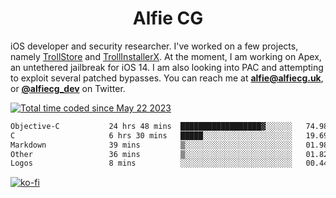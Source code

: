 <h1 align="center">Alfie CG</h1>

iOS developer and security researcher. I've worked on a few projects, namely [TrollStore](https://github.com/opa334/TrollStore) and [TrollInstallerX](https://github.com/alfiecg24/TrollInstallerX). At the moment, I am working on Apex, an untethered jailbreak for iOS 14. I am also looking into PAC and attempting to exploit several patched bypasses. You can reach me at **alfie@alfiecg.uk**, or **[@alfiecg_dev](https://twitter.com/alfiecg_dev)** on Twitter.

<a href="https://wakatime.com/@61592169-b9cf-4af8-b6fa-8ac7d4369b01"><img src="https://wakatime.com/badge/user/61592169-b9cf-4af8-b6fa-8ac7d4369b01.svg" alt="Total time coded since May 22 2023" /></a>
<!---
<img align="center" src="/github-metrics.svg" alt="Metrics" width="500">
-->

 <!--[![GitHub Streak](https://streak-stats.demolab.com/?user=alfiecg24)](https://git.io/streak-stats)-->

<!--START_SECTION:waka-->

```txt
Objective-C           24 hrs 48 mins  ██████████████████▓░░░░░░   74.98 %
C                     6 hrs 30 mins   █████░░░░░░░░░░░░░░░░░░░░   19.69 %
Markdown              39 mins         ▒░░░░░░░░░░░░░░░░░░░░░░░░   01.98 %
Other                 36 mins         ▒░░░░░░░░░░░░░░░░░░░░░░░░   01.82 %
Logos                 8 mins          ░░░░░░░░░░░░░░░░░░░░░░░░░   00.44 %
```

<!--END_SECTION:waka-->

[![ko-fi](https://ko-fi.com/img/githubbutton_sm.svg)](https://ko-fi.com/M4M5R3BHU)
